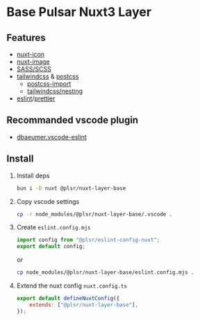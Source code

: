 # Base Pulsar Nuxt3 Layer

## Features

- [nuxt-icon](https://nuxt.com/modules/icon)
- [nuxt-image](https://image.nuxt.com/)
- [SASS/SCSS](https://sass-lang.com/)
- [tailwindcss](https://tailwindcss.nuxtjs.org/) & [postcss](https://postcss.org/)
    - [postcss-import](https://github.com/postcss/postcss-import)
    - [tailwindcss/nesting](https://tailwindcss.com/docs/using-with-preprocessors#nesting)
- [eslint](https://nuxt.com/modules/eslint)/[prettier](https://prettier.io/)

## Recommanded vscode plugin

- [dbaeumer.vscode-eslint](https://marketplace.visualstudio.com/items?itemName=dbaeumer.vscode-eslint)

## Install

1. Install deps
    ```bash
    bun i -D nuxt @plsr/nuxt-layer-base
    ```

2. Copy vscode settings
    ```bash
    cp -r node_modules/@plsr/nuxt-layer-base/.vscode .
    ```

3. Create `eslint.config.mjs`
    ```mjs
    import config from "@plsr/eslint-config-nuxt";
    export default config;
    ```
    or
    ```bash
    cp node_modules/@plsr/nuxt-layer-base/eslint.config.mjs .
    ```

4. Extend the nuxt config `nuxt.config.ts`
    ```js
    export default defineNuxtConfig({
        extends: ["@plsr/nuxt-layer-base"],
    });
    ```